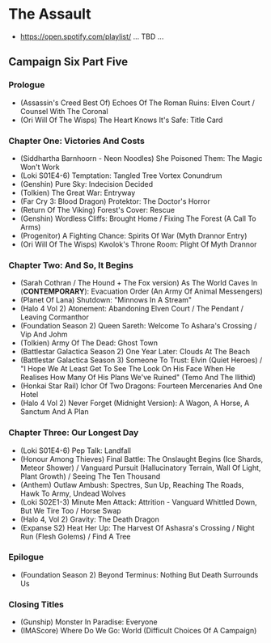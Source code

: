 # The Assault

* https://open.spotify.com/playlist/ ... TBD ...

## Campaign Six Part Five
### Prologue

* (Assassin's Creed Best Of) Echoes Of The Roman Ruins: Elven Court / Counsel With The Coronal
* (Ori Will Of The Wisps) The Heart Knows It's Safe: Title Card

### Chapter One: Victories And Costs

* (Siddhartha Barnhoorn - Neon Noodles) She Poisoned Them: The Magic Won't Work
* (Loki S01E4-6) Temptation: Tangled Tree Vortex Conundrum
* (Genshin) Pure Sky: Indecision Decided
* (Tolkien) The Great War: Entryway
* (Far Cry 3: Blood Dragon) Protektor: The Doctor's Horror
* (Return Of The Viking) Forest's Cover: Rescue
* (Genshin) Wordless Cliffs: Brought Home / Fixing The Forest (A Call To Arms)
* (Progenitor) A Fighting Chance: Spirits Of War (Myth Drannor Entry)
* (Ori Will Of The Wisps) Kwolok's Throne Room: Plight Of Myth Drannor

### Chapter Two: And So, It Begins

* (Sarah Cothran / The Hound + The Fox version) As The World Caves In (**CONTEMPORARY**): Evacuation Order (An Army Of Animal Messengers)
* (Planet Of Lana) Shutdown: "Minnows In A Stream"
* (Halo 4 Vol 2) Atonement: Abandoning Elven Court / The Pendant / Leaving Cormanthor
* (Foundation Season 2) Queen Sareth: Welcome To Ashara's Crossing / Vip And Johm
* (Tolkien) Army Of The Dead: Ghost Town
* (Battlestar Galactica Season 2) One Year Later: Clouds At The Beach
* (Battlestar Galactica Season 3) Someone To Trust: Elvin (Quiet Heroes) / "I Hope We At Least Get To See The Look On His Face When He Realises How Many Of His Plans We've Ruined" (Temo And The Ilithid)
* (Honkai Star Rail) Ichor Of Two Dragons: Fourteen Mercenaries And One Hotel
* (Halo 4 Vol 2) Never Forget (Midnight Version): A Wagon, A Horse, A Sanctum And A Plan

### Chapter Three: Our Longest Day

* (Loki S01E4-6) Pep Talk: Landfall
* (Honour Among Thieves) Final Battle: The Onslaught Begins (Ice Shards, Meteor Shower) / Vanguard Pursuit (Hallucinatory Terrain, Wall Of Light, Plant Growth) / Seeing The Ten Thousand
* (Anthem) Outlaw Ambush: Spectres, Sun Up, Reaching The Roads, Hawk To Army, Undead Wolves
* (Loki S02E1-3) Minute Men Attack: Attrition - Vanguard Whittled Down, But We Tire Too / Horse Swap
* (Halo 4, Vol 2) Gravity: The Death Dragon
* (Expanse S2) Heat Her Up: The Harvest Of Ashasra's Crossing / Night Run (Flesh Golems) / Find A Tree

### Epilogue

* (Foundation Season 2) Beyond Terminus: Nothing But Death Surrounds Us

### Closing Titles

* (Gunship) Monster In Paradise: Everyone
* (IMAScore) Where Do We Go: World (Difficult Choices Of A Campaign)